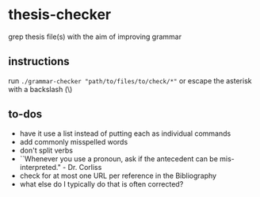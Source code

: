 # thesis-checker
grep thesis file(s) with the aim of improving grammar

## instructions
run ```./grammar-checker "path/to/files/to/check/*"``` or escape the asterisk with a backslash (\\)

## to-dos
* have it use a list instead of putting each as individual commands
* add commonly misspelled words
* don't split verbs
* ``Whenever you use a pronoun, ask if the antecedent can be mis-interpreted." - Dr. Corliss
* check for at most one URL per reference in the Bibliography
* what else do I typically do that is often corrected?

